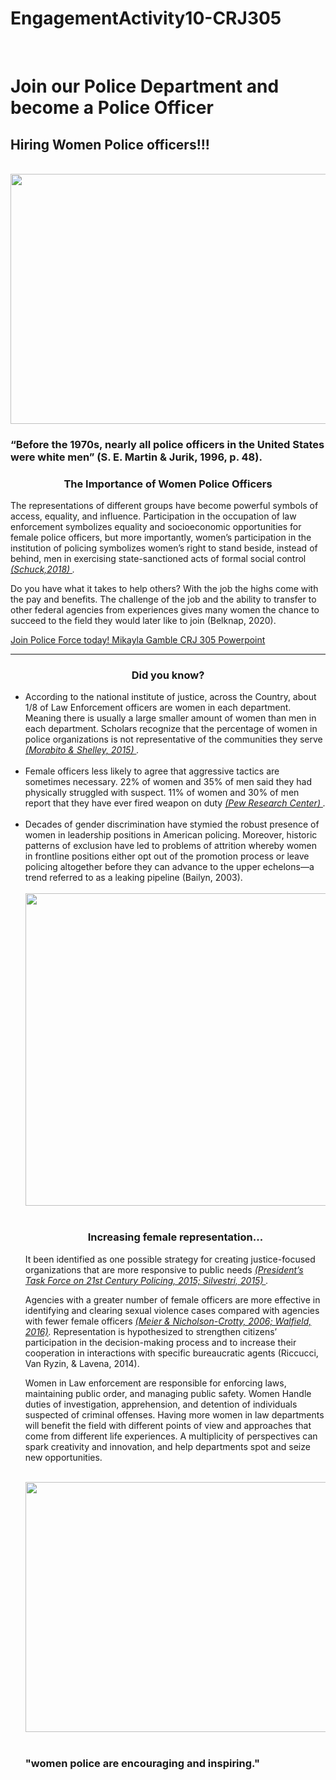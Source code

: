 # EngagementActivity10-CRJ305
<html> 
    <head>
            <meta charset="utf-8">
            <meta http-equiv="X-UA-Compatible" content="IE-edge">
            <meta name="viewport" content="width=device-width, initial-scale=1.0">
    <br>
  </head>
        <body>
            <h1>Join our Police Department and become a Police Officer</h1>
          <h2>Hiring Women Police officers!!!</h2>
            <br>  
            <center><img class=".mainphoto" src="https://ei.marketwatch.com/Multimedia/2020/06/09/Photos/ZH/MW-II236_police_20200609130247_ZH.jpg?uuid=0b748dd4-aa73-11ea-84c4-9c8e992d421e" width="800" height="400"></center>
          <h3>“Before the 1970s, nearly all police officers in the United States were white men” (S. E. Martin & Jurik, 1996, p. 48). </h3>
           <center><h3>The Importance of Women Police Officers</h3></center>
           <div>
    <p class="square">The representations of different groups have become powerful symbols of access, equality, and influence. Participation in the occupation of law enforcement symbolizes equality and socioeconomic opportunities for female police officers, but more importantly, women’s participation in the institution of policing symbolizes women’s right to stand beside, instead of behind, men in exercising state-sanctioned acts of formal social control <a href="https://journals.sagepub.com/doi/epub/10.1177/1557085117753668"><i>(Schuck,2018)
    </a>.</i></p>
    </div>
    <div>
         <p>Do you have what it takes to help others? With the job the highs come with the pay and benefits. The challenge of the job and the ability to transfer to other federal agencies from experiences gives many women the chance to succeed to the field they would later like to join (Belknap, 2020). </p>
         </div>
           <Div>
    <a href="https://1drv.ms/p/s!AqKs387LTT2r_RNhVmKAkyRFj1jx?e=lYKzgl" target="_blank">Join Police Force today! Mikayla Gamble CRJ 305 Powerpoint</a>
             </div>
             <hr>
    <center><h3>Did you know?</h3></center>
    <ul>
            <li>According to the national institute of justice, across the Country, about 1/8 of Law Enforcement officers are women in each department. Meaning there is usually a large smaller amount of women than men in each department. Scholars recognize that the percentage of women in police organizations is not representative of the communities they serve <a href="https://journals.sagepub.com/doi/epub/10.1177/2153368715575376"><i>(Morabito & Shelley, 2015)
            </a>.</i></li>
        <br>
            <li>Female officers less likely to agree that aggressive tactics are sometimes necessary. 22% of women and 35% of men said they had physically struggled with suspect. 11% of women and 30% of men report that they have ever fired weapon on duty <a href="https://www.pewresearch.org/fact-tank/2017/01/17/female-police-officers-on-the-job-experiences-diverge-from-those-of-male-officers/"><i>(Pew Research Center)
            </a>.</i></li>
        <br>
            <li> Decades of gender discrimination have stymied the robust presence of women in leadership positions in American policing. Moreover, historic patterns of exclusion have led to problems of attrition whereby women in frontline positions either opt out of the promotion process or leave policing altogether before they can advance to the upper echelons—a trend referred to as a leaking pipeline (Bailyn, 2003).
            </h3>
            </li>
    <br>
   <center><img class="mainphoto" src="https://www.statista.com/graphic/1/195324/gender-distribution-of-full-time-law-enforcement-employees-in-the-us.jpg" width="800" height="500"></center>  
<br>
<center><h3>Increasing female representation...</h3></center>
<p>It been identified as one possible strategy for creating justice-focused organizations that are more responsive to public needs <a href="https://cops.usdoj.gov/ric/Publications/cops-p311-pub.pdf"><i> (President’s Task Force on 21st Century Policing, 2015; Silvestri, 2015)
</a>.</i></p>
<p>Agencies with a greater number of female officers are more effective in identifying and clearing sexual violence cases compared with agencies with fewer female officers <a href="https://journals.sagepub.com/doi/epub/10.1177/0020852315619222"><i>(Meier & Nicholson-Crotty, 2006; Walfield, 2016)</a>.</i> Representation is hypothesized to strengthen citizens’ participation in the decision-making process and to increase their cooperation in interactions with specific bureaucratic agents (Riccucci, Van Ryzin, & Lavena, 2014).
</p> 
  <p> Women in Law enforcement are responsible for enforcing laws, maintaining public order, and managing public safety. Women Handle duties of investigation, apprehension, and detention of individuals suspected of criminal offenses. Having more women in law departments will benefit the field with different points of view and approaches that come from different life experiences. A multiplicity of perspectives can spark creativity and innovation, and help departments spot and seize new opportunities. </P>
  <br>
      <center><img class="img" src="https://oilcitynews.nyc3.cdn.digitaloceanspaces.com/wp-content/uploads/2019/09/CPD-Policewoman-Day-3.jpg" width="700" height="400"></center>
      <br>
  <h3>"women police are encouraging and inspiring."</h3>
     </body>
      </html>
